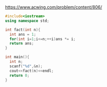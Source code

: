 https://www.acwing.com/problem/content/806/

```c++
#include<iostream>
using namespace std;

int fact(int n){
  int ans = 1;
  for(int i=1;i<=n;++i)ans *= i;
  return ans;
}

int main(){
  int n;
  scanf("%d",&n);
  cout<<fact(n)<<endl;
  return 0;
}
```
